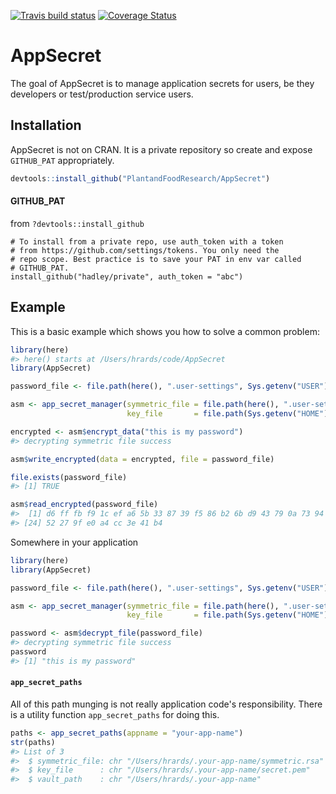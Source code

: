 
<!-- README.md is generated from README.Rmd. Please edit that file -->
[![Travis build status](https://travis-ci.com/PlantandFoodResearch/AppSecret.svg?token=Kpqpmk91fYg5k9hdqK3y&branch=master)](https://travis-ci.com/PlantandFoodResearch/AppSecret) [![Coverage Status](https://coveralls.io/repos/github/PlantandFoodResearch/AppSecret/badge.svg?branch=master&t=Z7xp1S)](https://coveralls.io/github/PlantandFoodResearch/AppSecret?branch=master)

AppSecret
=========

The goal of AppSecret is to manage application secrets for users, be they developers or test/production service users.

Installation
------------

AppSecret is not on CRAN. It is a private repository so create and expose `GITHUB_PAT` appropriately.

``` r
devtools::install_github("PlantandFoodResearch/AppSecret")
```

#### GITHUB\_PAT

from `?devtools::install_github`

    # To install from a private repo, use auth_token with a token
    # from https://github.com/settings/tokens. You only need the
    # repo scope. Best practice is to save your PAT in env var called
    # GITHUB_PAT.
    install_github("hadley/private", auth_token = "abc")

Example
-------

This is a basic example which shows you how to solve a common problem:

``` r
library(here)
#> here() starts at /Users/hrards/code/AppSecret
library(AppSecret)

password_file <- file.path(here(), ".user-settings", Sys.getenv("USER"), "password")

asm <- app_secret_manager(symmetric_file = file.path(here(), ".user-settings", Sys.getenv("USER"), "symmetric.rsa"),
                          key_file       = file.path(Sys.getenv("HOME"), ".app-name", "application-secrets.pem"))

encrypted <- asm$encrypt_data("this is my password")
#> decrypting symmetric file success

asm$write_encrypted(data = encrypted, file = password_file)

file.exists(password_file)
#> [1] TRUE

asm$read_encrypted(password_file)
#>  [1] d6 ff fb f9 1c ef a6 5b 33 87 39 f5 86 b2 6b d9 43 79 0a 73 94 57 55
#> [24] 52 27 9f e0 a4 cc 3e 41 b4
```

Somewhere in your application

``` r
library(here)
library(AppSecret)

password_file <- file.path(here(), ".user-settings", Sys.getenv("USER"), "password")

asm <- app_secret_manager(symmetric_file = file.path(here(), ".user-settings", Sys.getenv("USER"), "symmetric.rsa"),
                          key_file       = file.path(Sys.getenv("HOME"), ".app-name", "application-secrets.pem"))

password <- asm$decrypt_file(password_file)
#> decrypting symmetric file success
password
#> [1] "this is my password"
```

#### `app_secret_paths`

All of this path munging is not really application code's responsibility. There is a utility function `app_secret_paths` for doing this.

``` r
paths <- app_secret_paths(appname = "your-app-name")
str(paths)
#> List of 3
#>  $ symmetric_file: chr "/Users/hrards/.your-app-name/symmetric.rsa"
#>  $ key_file      : chr "/Users/hrards/.your-app-name/secret.pem"
#>  $ vault_path    : chr "/Users/hrards/.your-app-name"
```

